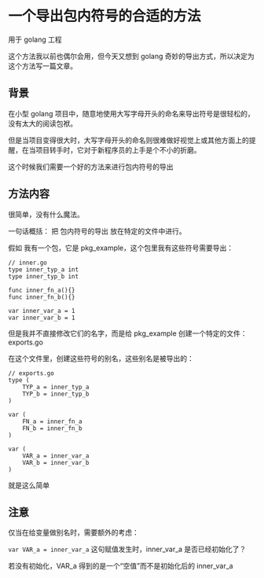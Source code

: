 # 一个导出包内符号的合适的方法
用于 golang 工程

这个方法我以前也偶尔会用，但今天又想到 golang 奇妙的导出方式，所以决定为这个方法写一篇文章。

## 背景

在小型 golang 项目中，随意地使用大写字母开头的命名来导出符号是很轻松的，没有太大的阅读包袱。

但是当项目变得很大时，大写字母开头的命名则很难做好视觉上或其他方面上的提醒，在当项目转手时，它对于新程序员的上手是个不小的折磨。

这个时候我们需要一个好的方法来进行包内符号的导出

## 方法内容

很简单，没有什么魔法。

一句话概括： 把 包内符号的导出 放在特定的文件中进行。

假如 我有一个包，它是 pkg_example，这个包里我有这些符号需要导出：

```text
// inner.go
type inner_typ_a int
type inner_typ_b int

func inner_fn_a(){}
func inner_fn_b(){}

var inner_var_a = 1
var inner_var_b = 1
```

但是我并不直接修改它们的名字，而是给 pkg_example 创建一个特定的文件：exports.go

在这个文件里，创建这些符号的别名，这些别名是被导出的：

```text
// exports.go
type (
	TYP_a = inner_typ_a
	TYP_b = inner_typ_b
)

var (
	FN_a = inner_fn_a
	FN_b = inner_fn_b
)

var (
	VAR_a = inner_var_a
	VAR_b = inner_var_b
)

```

就是这么简单

## 注意

仅当在给变量做别名时，需要额外的考虑：

`var VAR_a = inner_var_a` 这句赋值发生时，inner_var_a 是否已经初始化了？

若没有初始化，VAR_a 得到的是一个“空值”而不是初始化后的 inner_var_a
